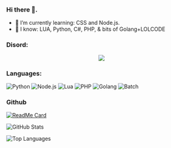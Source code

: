 ### Hi there 👋.

- 🌱 I’m currently learning: CSS and Node.js.
- 🤗 I know: LUA, Python, C#, PHP, & bits of Golang+LOLCODE

### Disord:

<p align="center">
  <img src="https://discord.c99.nl/widget/theme-2/480196622962393089.png"/>
</p>

### Languages:

![Python](https://img.shields.io/badge/-Python-000000?style=flat&logo=python)
![Node.js](https://img.shields.io/badge/-Node.js-000000?style=flat&logo=node.js&logoColor=339933)
![Lua](https://img.shields.io/badge/-Lua-000000?style=flat&logo=lua)
![PHP](https://img.shields.io/badge/-PHP-000000?style=flat&logo=php)
![Golang](https://img.shields.io/badge/-Golang-000000?style=flat&logo=go)
![Batch](https://img.shields.io/badge/-Batch-000000?style=flat&logo=windows)

### Github

[![ReadMe Card](https://github-readme-stats.vercel.app/api/pin/?username=3xq&repo=Clip&show_owner=true&theme=radical)](https://github.com/3xq/Clip)

![GitHub Stats](https://github-readme-stats.vercel.app/api?username=3xq&show_icons=true&theme=radical)

![Top Languages](https://github-readme-stats.vercel.app/api/top-langs/?username=3xq&layout=compact&theme=radical&langs_count=10?exclude_repo=UntitledX)
